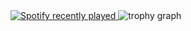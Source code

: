 <a href="https://open.spotify.com/user/3177ywmlaav67g6u6jwc5o5ooida">
  <img src="https://spotify-recently-played-readme.vercel.app/api?user=3177ywmlaav67g6u6jwc5o5ooida" alt="Spotify recently played" />
</a>
<img src="https://gumuncle-github-profile.vercel.app/api/?username=gumuncle&theme=dark&column=-1&row=1&margin-w=8&margin-h=8&no-bg=false&no-frame=false&order=4" alt="trophy graph" />
